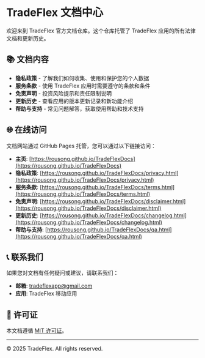 # TradeFlex 文档中心

欢迎来到 TradeFlex 官方文档仓库。这个仓库托管了 TradeFlex 应用的所有法律文档和更新历史。

## 📚 文档内容

- **隐私政策** - 了解我们如何收集、使用和保护您的个人数据
- **服务条款** - 使用 TradeFlex 应用时需要遵守的条款和条件  
- **免责声明** - 投资风险提示和责任限制说明
- **更新历史** - 查看应用的版本更新记录和新功能介绍
- **帮助与支持** - 常见问题解答，获取使用帮助和技术支持

## 🌐 在线访问

文档网站通过 GitHub Pages 托管，您可以通过以下链接访问：

- **主页**: [https://rousong.github.io/TradeFlexDocs](https://rousong.github.io/TradeFlexDocs)
- **隐私政策**: [https://rousong.github.io/TradeFlexDocs/privacy.html](https://rousong.github.io/TradeFlexDocs/privacy.html)
- **服务条款**: [https://rousong.github.io/TradeFlexDocs/terms.html](https://rousong.github.io/TradeFlexDocs/terms.html)
- **免责声明**: [https://rousong.github.io/TradeFlexDocs/disclaimer.html](https://rousong.github.io/TradeFlexDocs/disclaimer.html)
- **更新历史**: [https://rousong.github.io/TradeFlexDocs/changelog.html](https://rousong.github.io/TradeFlexDocs/changelog.html)
- **帮助与支持**: [https://rousong.github.io/TradeFlexDocs/qa.html](https://rousong.github.io/TradeFlexDocs/qa.html)


## 📞 联系我们

如果您对文档有任何疑问或建议，请联系我们：

- **邮箱**: tradeflexapp@gmail.com
- **应用**: TradeFlex 移动应用

## 📄 许可证

本文档遵循 [MIT 许可证](LICENSE)。

---

© 2025 TradeFlex. All rights reserved.